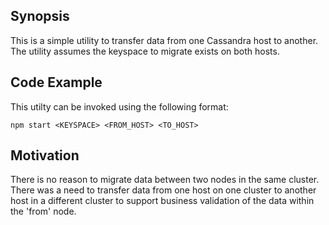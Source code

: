 ## Synopsis

This is a simple utility to transfer data from one Cassandra host to another. The utility assumes the keyspace to migrate exists on both hosts.

## Code Example

This utilty can be invoked using the following format:

`npm start <KEYSPACE> <FROM_HOST> <TO_HOST>`

## Motivation

There is no reason to migrate data between two nodes in the same cluster. There was a need to transfer data from one host on one cluster to another host in a different cluster to support business validation of the data within the 'from' node.
